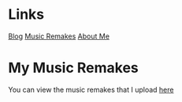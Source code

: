 # **Links**
[Blog](https://b.bakunet.me)
[Music Remakes](https://b.bakunet.me/music.html)
[About Me](https://b.bakunet.me/about.html)

# **My Music Remakes**

You can view the music remakes that I upload [here](https://b3.bakunet.me/music)
